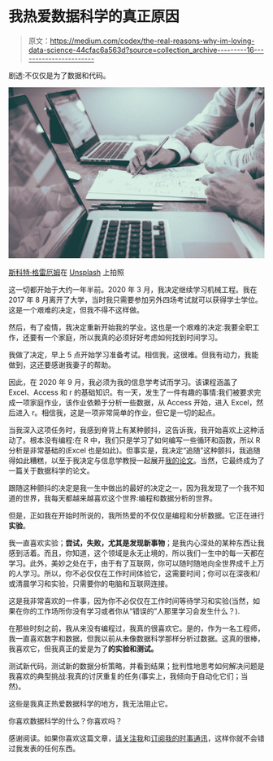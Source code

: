 # 我热爱数据科学的真正原因

> 原文：<https://medium.com/codex/the-real-reasons-why-im-loving-data-science-44cfac6a563d?source=collection_archive---------16----------------------->

剧透:不仅仅是为了数据和代码。

![](img/c569f061e3d075a15e10f3a51a5a5e6e.png)

[斯科特·格雷厄姆](https://unsplash.com/@homajob?utm_source=unsplash&utm_medium=referral&utm_content=creditCopyText)在 [Unsplash](https://unsplash.com/s/photos/data-science?utm_source=unsplash&utm_medium=referral&utm_content=creditCopyText) 上拍照

这一切都开始于大约一年半前。2020 年 3 月，我决定继续学习机械工程。我在 2017 年 8 月离开了大学，当时我只需要参加另外四场考试就可以获得学士学位。这是一个艰难的决定，但我不得不这样做。

然后，有了疫情，我决定重新开始我的学业。这也是一个艰难的决定:我要全职工作，还要有一个家庭，所以我真的必须好好考虑如何找到时间学习。

我做了决定，早上 5 点开始学习准备考试。相信我，这很难。但我有动力，我能做到，这还要感谢我妻子的帮助。

因此，在 2020 年 9 月，我必须为我的信息学考试而学习。该课程涵盖了 Excel、Access 和 r 的基础知识。有一天，发生了一件有趣的事情:我们被要求完成一项家庭作业，该作业依赖于分析一些数据，从 Access 开始，进入 Excel，然后进入 r。相信我，这是一项非常简单的作业，但它是一切的起点。

当我深入这项任务时，我感到脊背上有某种颤抖，这告诉我，我开始喜欢上这种活动了。根本没有编程:在 R 中，我们只是学习了如何编写一些循环和函数，所以 R 分析是非常基础的(Excel 也是如此)。但事实是，我决定“追随”这种颤抖，我追随得如此糟糕，以至于我决定与信息学教授一起展开[我的论文](https://towardsdatascience.com/how-to-use-data-science-in-industrial-production-environments-6accf24afeb2)。当然，它最终成为了一篇关于数据科学的论文。

跟随这种颤抖的决定是我一生中做出的最好的决定之一，因为我发现了一个我不知道的世界，我每天都越来越喜欢这个世界:编程和数据分析的世界。

但是，正如我在开始时所说的，我所热爱的不仅仅是编程和分析数据。它正在进行**实验**。

我一直喜欢实验；**尝试，失败，尤其是发现新事物**；是我内心深处的某种东西让我感到活着。而且，你知道，这个领域是永无止境的，所以我们一生中的每一天都在学习。此外，美妙之处在于，由于有了互联网，你可以随时随地向全世界成千上万的人学习。所以，你不必仅仅在工作时间体验它，这需要时间；你可以在深夜和/或清晨学习和实验，只需要你的电脑和互联网连接。

这是我非常喜欢的一件事，因为你不必仅仅在工作时间等待学习和实验(当然，如果在你的工作场所你没有学习或者你从“错误的”人那里学习会发生什么？).

在那些时刻之前，我从来没有编程过，我真的很喜欢它。是的，作为一名工程师，我一直喜欢数字和数据，但我以前从未像数据科学那样分析过数据。这真的很棒，我喜欢它，但我真正的爱是为了**的实验和测试。**

测试新代码，测试新的数据分析策略，并看到结果；批判性地思考如何解决问题是我喜欢的典型挑战:我真的讨厌重复的任务(事实上，我倾向于自动化它们；当然)。

这些是我真正热爱数据科学的地方，我无法阻止它。

你喜欢数据科学的什么？你喜欢吗？

感谢阅读。如果你喜欢这篇文章，[请关注我](/@federicotrotta)和[订阅我的时事通讯](https://federicotrotta.medium.com/subscribe)，这样你就不会错过我发表的任何东西。